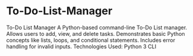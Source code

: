 # To-Do-List-Manager
To-Do List Manager  A Python-based command-line To-Do List manager. Allows users to add, view, and delete tasks. Demonstrates basic Python concepts like lists, loops, and conditional statements. Includes error handling for invalid inputs.  Technologies Used:  Python 3  CLI
